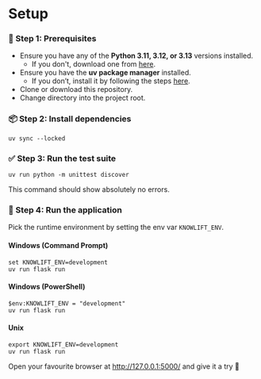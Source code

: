 # Setup

### 🔧 Step 1: Prerequisites
+ Ensure you have any of the **Python 3.11, 3.12, or 3.13** versions installed.
  + If you don't, download one from [here][python-downloads].
+ Ensure you have the **uv package manager** installed.  
  + If you don’t, install it by following the steps [here][uv-install].
+ Clone or download this repository.
+ Change directory into the project root.

### 📦 Step 2: Install dependencies
```
uv sync --locked
```

### ✅ Step 3: Run the test suite
```
uv run python -m unittest discover
```
This command should show absolutely no errors.

### 🚀 Step 4: Run the application
Pick the runtime environment by setting the env var `KNOWLIFT_ENV`.

#### Windows (Command Prompt)
```
set KNOWLIFT_ENV=development
uv run flask run
```

#### Windows (PowerShell)
```
$env:KNOWLIFT_ENV = "development"
uv run flask run
```

#### Unix
```
export KNOWLIFT_ENV=development
uv run flask run
```

Open your favourite browser at http://127.0.0.1:5000/ and give it a try 🎉


[python-downloads]: https://www.python.org/downloads/
[uv-install]: https://docs.astral.sh/uv/getting-started/installation/